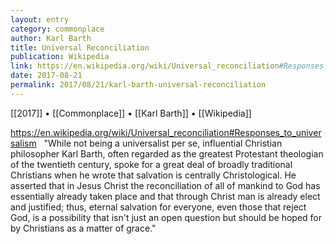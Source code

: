 ```yaml
---
layout: entry
category: commonplace
author: Karl Barth
title: Universal Reconciliation
publication: Wikipedia
link: https://en.wikipedia.org/wiki/Universal_reconciliation#Responses_to_universalism
date: 2017-08-21
permalink: 2017/08/21/karl-barth-universal-reconciliation
---
```


[[2017]] • [[Commonplace]] • [[Karl Barth]] • [[Wikipedia]]

https://en.wikipedia.org/wiki/Universal_reconciliation#Responses_to_universalism
 
"While not being a universalist per se, influential Christian philosopher Karl Barth, often regarded as the greatest Protestant theologian of the twentieth century, spoke for a great deal of broadly traditional Christians when he wrote that salvation is centrally Christological. He asserted that in Jesus Christ the reconciliation of all of mankind to God has essentially already taken place and that through Christ man is already elect and justified; thus, eternal salvation for everyone, even those that reject God, is a possibility that isn't just an open question but should be hoped for by Christians as a matter of grace."